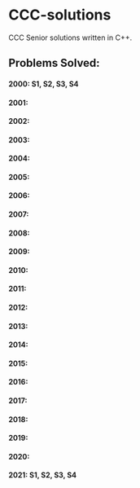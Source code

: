 # CCC-solutions
CCC Senior solutions written in C++. 

## Problems Solved:

#### 2000: S1, S2, S3, S4
#### 2001: 
#### 2002: 
#### 2003:  
#### 2004: 
#### 2005: 
#### 2006: 
#### 2007: 
#### 2008: 
#### 2009: 
#### 2010: 
#### 2011: 
#### 2012: 
#### 2013: 
#### 2014: 
#### 2015: 
#### 2016: 
#### 2017: 
#### 2018: 
#### 2019: 
#### 2020: 
#### 2021: S1, S2, S3, S4
